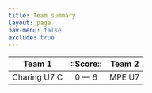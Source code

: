 ```yaml
---
title: Team summary
layout: page
nav-menu: false
exclude: true
---
```




|    Team 1    |  ::Score::  | Team 2 |
|:------------:|:-----------:|:------:|
| Charing U7 C | 0 &mdash; 6 | MPE U7 |

 <br /><br /><br />